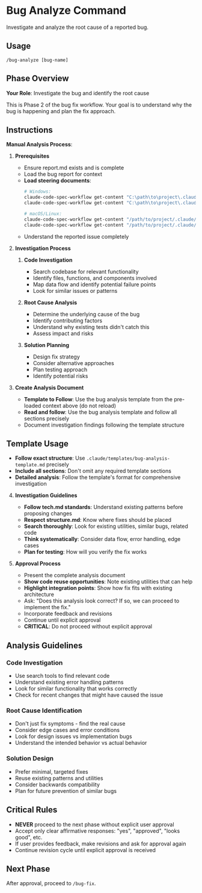 # Bug Analyze Command

Investigate and analyze the root cause of a reported bug.

## Usage
```
/bug-analyze [bug-name]
```

## Phase Overview
**Your Role**: Investigate the bug and identify the root cause

This is Phase 2 of the bug fix workflow. Your goal is to understand why the bug is happening and plan the fix approach.

## Instructions

**Manual Analysis Process**:

1. **Prerequisites**
   - Ensure report.md exists and is complete
   - Load the bug report for context
   - **Load steering documents**: 
     ```bash
     # Windows:
     claude-code-spec-workflow get-content "C:\path\to\project\.claude\steering\tech.md"
     claude-code-spec-workflow get-content "C:\path\to\project\.claude\steering\structure.md"
     
     # macOS/Linux:
     claude-code-spec-workflow get-content "/path/to/project/.claude/steering/tech.md"
     claude-code-spec-workflow get-content "/path/to/project/.claude/steering/structure.md"
     ```
   - Understand the reported issue completely

2. **Investigation Process**
   1. **Code Investigation**
      - Search codebase for relevant functionality
      - Identify files, functions, and components involved
      - Map data flow and identify potential failure points
      - Look for similar issues or patterns

   2. **Root Cause Analysis**
      - Determine the underlying cause of the bug
      - Identify contributing factors
      - Understand why existing tests didn't catch this
      - Assess impact and risks

   3. **Solution Planning**
      - Design fix strategy
      - Consider alternative approaches
      - Plan testing approach
      - Identify potential risks

3. **Create Analysis Document**
   - **Template to Follow**: Use the bug analysis template from the pre-loaded context above (do not reload)
   - **Read and follow**: Use the bug analysis template and follow all sections precisely
   - Document investigation findings following the template structure

## Template Usage
- **Follow exact structure**: Use `.claude/templates/bug-analysis-template.md` precisely
- **Include all sections**: Don't omit any required template sections
- **Detailed analysis**: Follow the template's format for comprehensive investigation

4. **Investigation Guidelines**
   - **Follow tech.md standards**: Understand existing patterns before proposing changes
   - **Respect structure.md**: Know where fixes should be placed
   - **Search thoroughly**: Look for existing utilities, similar bugs, related code
   - **Think systematically**: Consider data flow, error handling, edge cases
   - **Plan for testing**: How will you verify the fix works

5. **Approval Process**
   - Present the complete analysis document
   - **Show code reuse opportunities**: Note existing utilities that can help
   - **Highlight integration points**: Show how fix fits with existing architecture
   - Ask: "Does this analysis look correct? If so, we can proceed to implement the fix."
   - Incorporate feedback and revisions
   - Continue until explicit approval
   - **CRITICAL**: Do not proceed without explicit approval

## Analysis Guidelines

### Code Investigation
- Use search tools to find relevant code
- Understand existing error handling patterns
- Look for similar functionality that works correctly
- Check for recent changes that might have caused the issue

### Root Cause Identification
- Don't just fix symptoms - find the real cause
- Consider edge cases and error conditions
- Look for design issues vs implementation bugs
- Understand the intended behavior vs actual behavior

### Solution Design
- Prefer minimal, targeted fixes
- Reuse existing patterns and utilities
- Consider backwards compatibility
- Plan for future prevention of similar bugs

## Critical Rules
- **NEVER** proceed to the next phase without explicit user approval
- Accept only clear affirmative responses: "yes", "approved", "looks good", etc.
- If user provides feedback, make revisions and ask for approval again
- Continue revision cycle until explicit approval is received

## Next Phase
After approval, proceed to `/bug-fix`.
